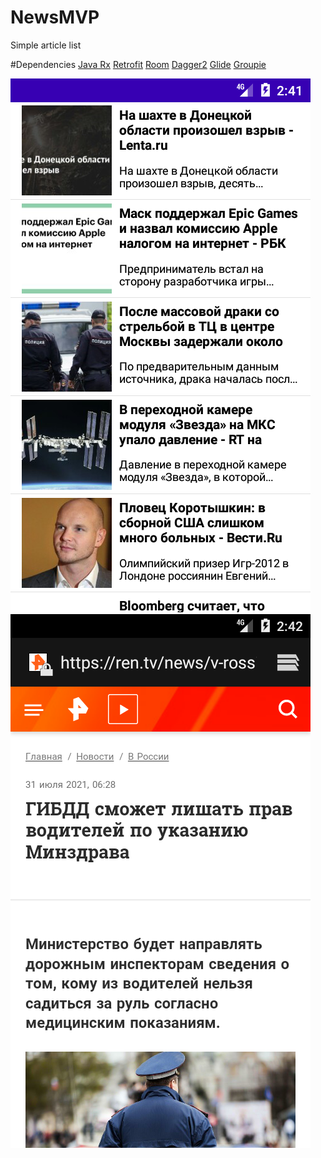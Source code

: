 # NewsMVP

Simple article list

#Dependencies 
[Java Rx](https://github.com/ReactiveX/RxAndroid)
[Retrofit](https://square.github.io/retrofit/)
[Room](https://developer.android.com/training/data-storage/room)
[Dagger2](https://dagger.dev/)
[Glide](https://github.com/bumptech/glide)
[Groupie](https://github.com/lisawray/groupie)


![main screen](https://github.com/Logsod/NewsMVP/blob/master/images/Screenshot_1627828894.png?raw=true)
![second screen (view intent)](https://github.com/Logsod/NewsMVP/blob/master/images/Screenshot_1627828946.png?raw=true)
